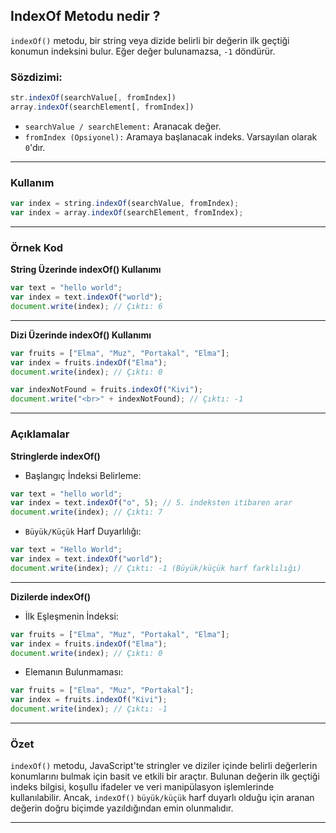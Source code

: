 ## IndexOf Metodu nedir ?

`indexOf()` metodu, bir string veya dizide belirli bir değerin ilk geçtiği konumun indeksini bulur. Eğer değer bulunamazsa, `-1` döndürür.

### Sözdizimi:

```Javascript
str.indexOf(searchValue[, fromIndex])
array.indexOf(searchElement[, fromIndex])

```

- `searchValue / searchElement:` Aranacak değer.
- `fromIndex (Opsiyonel):` Aramaya başlanacak indeks. Varsayılan olarak `0`'dır.

---

### Kullanım

```Javascript
var index = string.indexOf(searchValue, fromIndex);
var index = array.indexOf(searchElement, fromIndex);

```

---

### Örnek Kod 

**String Üzerinde indexOf() Kullanımı**

```Javascript
var text = "hello world";
var index = text.indexOf("world");
document.write(index); // Çıktı: 6
```

---

**Dizi Üzerinde indexOf() Kullanımı**

```Javascript
var fruits = ["Elma", "Muz", "Portakal", "Elma"];
var index = fruits.indexOf("Elma");
document.write(index); // Çıktı: 0

var indexNotFound = fruits.indexOf("Kivi");
document.write("<br>" + indexNotFound); // Çıktı: -1

```

---

### Açıklamalar 

**Stringlerde indexOf()**

- Başlangıç İndeksi Belirleme:

```javascript
var text = "hello world";
var index = text.indexOf("o", 5); // 5. indeksten itibaren arar
document.write(index); // Çıktı: 7

```

- `Büyük/Küçük` Harf Duyarlılığı:

```javascript
var text = "Hello World";
var index = text.indexOf("world");
document.write(index); // Çıktı: -1 (Büyük/küçük harf farklılığı)

```
---

**Dizilerde indexOf()**

- İlk Eşleşmenin İndeksi:

```javascript
var fruits = ["Elma", "Muz", "Portakal", "Elma"];
var index = fruits.indexOf("Elma");
document.write(index); // Çıktı: 0

```

- Elemanın Bulunmaması:

```javascript
var fruits = ["Elma", "Muz", "Portakal"];
var index = fruits.indexOf("Kivi");
document.write(index); // Çıktı: -1

```

---

### Özet

`indexOf()` metodu, JavaScript'te stringler ve diziler içinde belirli değerlerin konumlarını bulmak için basit ve etkili bir araçtır. Bulunan değerin ilk geçtiği indeks bilgisi, koşullu ifadeler ve veri manipülasyon işlemlerinde kullanılabilir. Ancak, `indexOf()` `büyük/küçük` harf duyarlı olduğu için aranan değerin doğru biçimde yazıldığından emin olunmalıdır.

---
